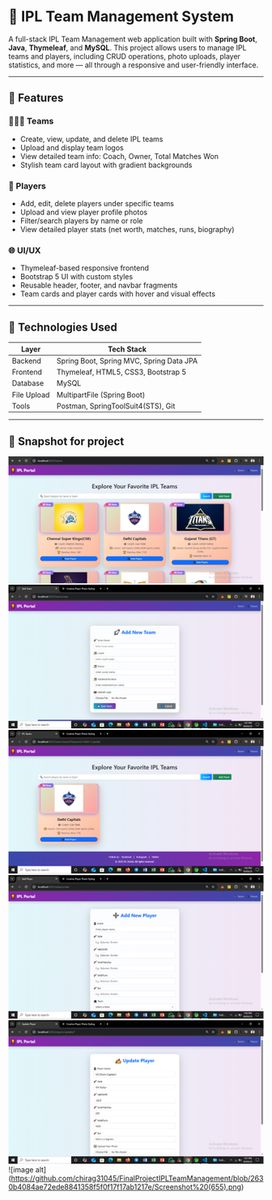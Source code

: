 # 🏏 IPL Team Management System

A full-stack IPL Team Management web application built with **Spring Boot**, **Java**, **Thymeleaf**, and **MySQL**. This project allows users to manage IPL teams and players, including CRUD operations, photo uploads, player statistics, and more — all through a responsive and user-friendly interface.

---

## 🚀 Features

### 🧑‍🤝‍🧑 Teams
- Create, view, update, and delete IPL teams
- Upload and display team logos
- View detailed team info: Coach, Owner, Total Matches Won
- Stylish team card layout with gradient backgrounds

### 🏏 Players
- Add, edit, delete players under specific teams
- Upload and view player profile photos
- Filter/search players by name or role
- View detailed player stats (net worth, matches, runs, biography)

### 🌐 UI/UX
- Thymeleaf-based responsive frontend
- Bootstrap 5 UI with custom styles
- Reusable header, footer, and navbar fragments
- Team cards and player cards with hover and visual effects

---

## 🧰 Technologies Used

| Layer       | Tech Stack                      |
|-------------|----------------------------------|
| Backend     | Spring Boot, Spring MVC, Spring Data JPA |
| Frontend    | Thymeleaf, HTML5, CSS3, Bootstrap 5 |
| Database    | MySQL                            |
| File Upload | MultipartFile (Spring Boot)      |
| Tools       | Postman, SpringToolSuit4(STS), Git |

---

## 🧰 Snapshot for project 
![image alt](https://github.com/chirag31045/FinalProjectIPLTeamManagement/blob/2630b4084ae72ede8841358f5f0f17f17ab1217e/Screenshot%20(654).png)
![image alt](https://github.com/chirag31045/FinalProjectIPLTeamManagement/blob/2630b4084ae72ede8841358f5f0f17f17ab1217e/Screenshot%20(657).png)
![image alt](https://github.com/chirag31045/FinalProjectIPLTeamManagement/blob/2630b4084ae72ede8841358f5f0f17f17ab1217e/Screenshot%20(658).png)
![image alt](https://github.com/chirag31045/FinalProjectIPLTeamManagement/blob/2630b4084ae72ede8841358f5f0f17f17ab1217e/Screenshot%20(660).png)
![image alt](https://github.com/chirag31045/FinalProjectIPLTeamManagement/blob/2630b4084ae72ede8841358f5f0f17f17ab1217e/Screenshot%20(656).png)
![image alt]
(https://github.com/chirag31045/FinalProjectIPLTeamManagement/blob/2630b4084ae72ede8841358f5f0f17f17ab1217e/Screenshot%20(655).png)
